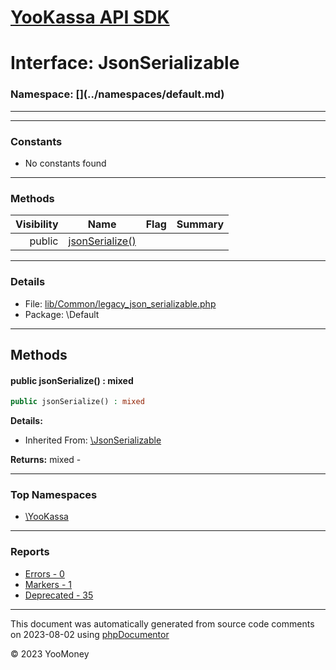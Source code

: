 # [YooKassa API SDK](../home.md)

# Interface: JsonSerializable
### Namespace: [\](../namespaces/default.md)
---
---
### Constants
* No constants found

---
### Methods
| Visibility | Name | Flag | Summary |
| ----------:| ---- | ---- | ------- |
| public | [jsonSerialize()](../classes/JsonSerializable.md#method_jsonSerialize) |  |  |

---
### Details
* File: [lib/Common/legacy_json_serializable.php](../../lib/Common/legacy_json_serializable.php)
* Package: \Default

---
## Methods
<a name="method_jsonSerialize" class="anchor"></a>
#### public jsonSerialize() : mixed

```php
public jsonSerialize() : mixed
```

**Details:**
* Inherited From: [\JsonSerializable](../classes/JsonSerializable.md)

**Returns:** mixed - 




---

### Top Namespaces

* [\YooKassa](../namespaces/yookassa.md)

---

### Reports
* [Errors - 0](../reports/errors.md)
* [Markers - 1](../reports/markers.md)
* [Deprecated - 35](../reports/deprecated.md)

---

This document was automatically generated from source code comments on 2023-08-02 using [phpDocumentor](http://www.phpdoc.org/)

&copy; 2023 YooMoney